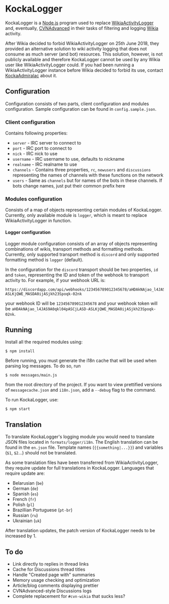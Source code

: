 # KockaLogger
KockaLogger is a [Node.js](https://nodejs.org) program used to replace [WikiaActivityLogger](https://github.com/KockaAdmiralac/WikiaActivityLogger)  and, eventually, [CVNAdvanced](https://github.com/KockaAdmiralac/CVNAdvanced) in their tasks of filtering and logging [Wikia](https://c.wikia.com) activity.

After Wikia decided to forbid WikiaActivityLogger on 25th June 2018, they provided an alternative solution to wiki activity logging that does not consume as much server (and bot) resources. This solution, however, is not publicly available and therefore KockaLogger cannot be used by any Wikia user like WikiaActivityLogger could. If you had been running a WikiaActivityLogger instance before Wikia decided to forbid its use, contact [KockaAdmiralac](https://dev.wikia.com/wiki/User_talk:KockaAdmiralac) about it.

## Configuration
Configuration consists of two parts, client configuration and modules configuration. Sample configuration can be found in `config.sample.json`.

### Client configuration
Contains following properties:
- `server` - IRC server to connect to
- `port` - IRC port to connect to
- `nick` - IRC nick to use
- `username` - IRC username to use, defaults to nickname
- `realname` - IRC realname to use
- `channels` - Contains three properties, `rc`, `newusers` and `discussions` representing the names of channels with these functions on the network
- `users` - Same as `channels` but for names of the bots in these channels. If bots change names, just put their common prefix here

### Modules configuration
Consists of a map of objects representing certain modules of KockaLogger. Currently, only available module is `logger`, which is meant to replace WikiaActivityLogger in function.

#### Logger configuration
Logger module configuration consists of an array of objects representing combinations of wikis, transport methods and formatting methods. Currently, only supported transport method is `discord` and only supported formatting method is `logger` (default).

In the configuration for the `discord` transport should be two properties, `id` and `token`, representing the ID and token of the webhook to transport activity to. For example, if your webhook URL is:
```
https://discordapp.com/api/webhooks/123456789012345678/aHDAkNAjao_l4JAS9A0qkl04pASCjLASD-ASLKjQWE_MASDA0ijASjkh23Spoqk-02nk
```
your webhook ID will be `123456789012345678` and your webhook token will be `aHDAkNAjao_l4JAS9A0qkl04pASCjLASD-ASLKjQWE_MASDA0ijASjkh23Spoqk-02nk`.

## Running
Install all the required modules using:
```console
$ npm install
```

Before running, you must generate the i18n cache that will be used when parsing log messages. To do so, run
```console
$ node messages/main.js
```
from the root directory of the project. If you want to view prettified versions of `messagecache.json` and `i18n.json`, add a `--debug` flag to the command.

To run KockaLogger, use:
```console
$ npm start
```

## Translation
To translate KockaLogger's logging module you would need to translate JSON files located in `formats/logger/i18n`. The English translation can be found in the `en.json` file. Template names (`{{something|...}}`) and variables (`$1`, `$2`...) should not be translated.

As some translation files have been transferred from WikiaActivityLogger, they require update for full translations in KockaLogger. Languages that require update are:
- Belarusian (`be`)
- German (`de`)
- Spanish (`es`)
- French (`fr`)
- Polish (`pl`)
- Brazillian Portuguese (`pt-br`)
- Russian (`ru`)
- Ukrainian (`uk`)

After translation updates, the patch version of KockaLogger needs to be increased by 1.

## To do
- Link directly to replies in thread links
- Cache for Discussions thread titles
- Handle "Created page with" summaries
- Memory usage checking and optimization
- Article/blog comments displaying prettier
- CVNAdvanced-style Discussions logs
- Complete replacement for `#cvn-wikia` that sucks less?

